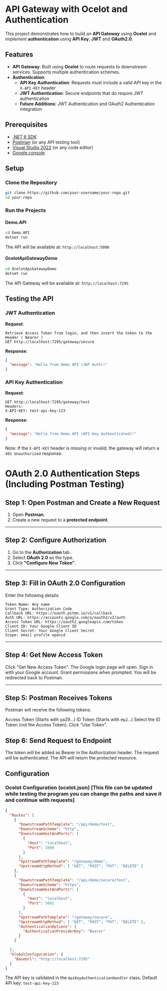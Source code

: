 # API Gateway with Ocelot and Authentication

This project demonstrates how to build an **API Gateway** using **Ocelot** and implement **authentication** using **API Key**, **JWT** and **OAuth2.0**.

## Features

- **API Gateway**: Built using **Ocelot** to route requests to downstream services. Supports multiple authentication schemes.
- **Authentication**: 
  - **API Key Authentication**: Requests must include a valid API key in the `X-API-KEY` header
  - **JWT Authentication**: Secure endpoints that do  require JWT authentication
  - **Future Additions**: JWT Authentication and OAuth2 Authentication integration

## Prerequisites
- [.NET 6 SDK](https://dotnet.microsoft.com/download/dotnet/6.0)
- [Postman](https://www.postman.com/downloads/) (or any API testing tool)
- [Visual Studio 2022](https://visualstudio.microsoft.com/) (or any code editor)
- [Google.console](https://cloud.google.com)



## Setup

### Clone the Repository
```bash
git clone https://github.com/your-username/your-repo.git
cd your-repo
```

### Run the Projects

#### Demo.API
```bash
cd Demo.API
dotnet run
```
The API will be available at: `http://localhost:5000`

#### OcelotApiGatewayDemo
```bash
cd OcelotApiGatewayDemo
dotnet run
```
The API Gateway will be available at: `http://localhost:7295`

## Testing the API

### JWT Authentication
**Request**:
```
Retrieve Access Token from login, and then insert the token to the Header ( Bearer )
GET http://localhost:7295/gateway/secure
```

**Response**:
```json
{
  "message": "Hello from Demo API (JWT Auth)!"
}
```

### API Key Authentication
**Request**:
```
GET http://localhost:7295/gateway/test
Headers:
X-API-KEY: test-api-key-123
```

**Response**:
```json
{
  "message": "Hello from Demo API (API Key Authenticated)!"
}
```


Note: If the `X-API-KEY` header is missing or invalid, the gateway will return a `401 Unauthorized` response.

# OAuth 2.0 Authentication Steps (Including Postman Testing)

## Step 1: Open Postman and Create a New Request

1. Open **Postman**.
2. Create a new request to a **protected endpoint**.

---

## Step 2: Configure Authorization

1. Go to the **Authorization** tab.
2. Select **OAuth 2.0** as the type.
3. Click **"Configure New Token"**.

---

## Step 3: Fill in OAuth 2.0 Configuration

Enter the following details:

```text
Token Name: Any name
Grant Type: Authorization Code
Callback URL: https://oauth.pstmn.io/v1/callback
Auth URL: https://accounts.google.com/o/oauth2/v2/auth
Access Token URL: https://oauth2.googleapis.com/token
Client ID: Your Google Client ID
Client Secret: Your Google Client Secret
Scope: email profile openid
```

---

## Step 4: Get New Access Token
Click "Get New Access Token".
The Google login page will open.
Sign in with your Google account.
Grant permissions when prompted.
You will be redirected back to Postman.

---

## Step 5: Postman Receives Tokens

Postman will receive the following tokens:

Access Token (Starts with ya29...)
ID Token (Starts with eyJ...)
Select the ID Token (not the Access Token).
Click "Use Token".

## Step 6: Send Request to Endpoint
The token will be added as Bearer in the Authorization header.
The request will be authenticated.
The API will return the protected resource.

## Configuration

### Ocelot Configuration (ocelot.json) [This file can be updated while testing the program you can change the paths and save it and continue with requests]
```json
{
  "Routes": [
    {
      "DownstreamPathTemplate": "/api/demo/test",
      "DownstreamScheme": "http",
      "DownstreamHostAndPorts": [
        {
          "Host": "localhost",
          "Port": 5000
        }
      ],
      "UpstreamPathTemplate": "/gateway/demo",
      "UpstreamHttpMethod": [ "GET", "POST", "PUT", "DELETE" ]
    },
    {
      "DownstreamPathTemplate": "/api/demo/secure/test",
      "DownstreamScheme": "https",
      "DownstreamHostAndPorts": [
        {
          "Host": "localhost",
          "Port": 5001
        }
      ],
      "UpstreamPathTemplate": "/gateway/secure",
      "UpstreamHttpMethod": [ "GET", "POST", "PUT", "DELETE" ],
      "AuthenticationOptions": {
        "AuthenticationProviderKey": "Bearer"
      }
    }
  
  ],
  "GlobalConfiguration": {
    "BaseUrl": "http://localhost:7295"
  }
}
```

The API key is validated in the `ApiKeyAuthenticationHandler` class. Default API key: `test-api-key-123`

